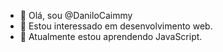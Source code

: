 - 👋 Olá, sou @DaniloCaimmy
- 👀 Estou interessado em desenvolvimento web.
- 🌱 Atualmente estou aprendendo JavaScript.

<!---
DaniloCaimmy/DaniloCaimmy is a ✨ special ✨ repository because its `README.md` (this file) appears on your GitHub profile.
You can click the Preview link to take a look at your changes.
--->
